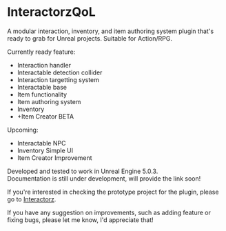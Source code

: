 # InteractorzQoL
A modular interaction, inventory, and item authoring system plugin that's ready to grab for Unreal projects.
Suitable for Action/RPG.

Currently ready feature:
+ Interaction handler
+ Interactable detection collider
+ Interaction targetting system
+ Interactable base
+ Item functionality
+ Item authoring system
+ Inventory
+ +Item Creator BETA

Upcoming:
+ Interactable NPC
+ Inventory Simple UI
+ Item Creator Improvement

Developed and tested to work in Unreal Engine 5.0.3.<br>
Documentation is still under development, will provide the link soon!<br>

If you're interested in checking the prototype project for the plugin, please go to [Interactorz](https://github.com/zakiandiga/Interactorz).

If you have any suggestion on improvements, such as adding feature or fixing bugs, please let me know, I'd appreciate that!
